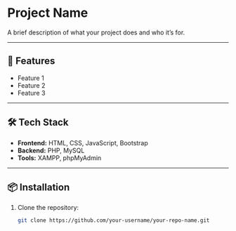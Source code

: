 # Project Name

A brief description of what your project does and who it’s for.

---

## 🚀 Features
- Feature 1
- Feature 2
- Feature 3

---

## 🛠️ Tech Stack
- **Frontend:** HTML, CSS, JavaScript, Bootstrap
- **Backend:** PHP, MySQL
- **Tools:** XAMPP, phpMyAdmin

---

## 📦 Installation

1. Clone the repository:
   ```bash
   git clone https://github.com/your-username/your-repo-name.git

